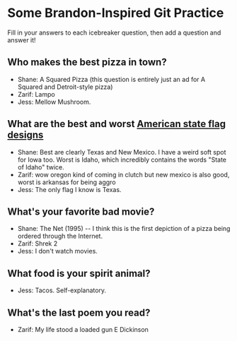 # Some Brandon-Inspired Git Practice
Fill in your answers to each icebreaker question, then add a question and answer it!

## Who makes the best pizza in town? 
* Shane: A Squared Pizza (this question is entirely just an ad for A Squared and Detroit-style pizza)
* Zarif: Lampo 
* Jess: Mellow Mushroom.



## What are the best and worst [American state flag designs](https://en.wikipedia.org/wiki/Flags_of_the_U.S._states_and_territories)
* Shane: Best are clearly Texas and New Mexico. I have a weird soft spot for Iowa too. Worst is Idaho, which incredibly contains the words "State of Idaho" twice. 
* Zarif: wow oregon kind of coming in clutch but new mexico is also good, worst is arkansas for being aggro 
* Jess: The only flag I know is Texas.

## What's your favorite bad movie?
* Shane: The Net (1995) -- I think this is the first depiction of a pizza being ordered through the Internet. 
* Zarif: Shrek 2 
* Jess: I don't watch movies. 

## What food is your spirit animal?
* Jess: Tacos. Self-explanatory. 

## What's the last poem you read?
* Zarif: My life stood a loaded gun E Dickinson 


